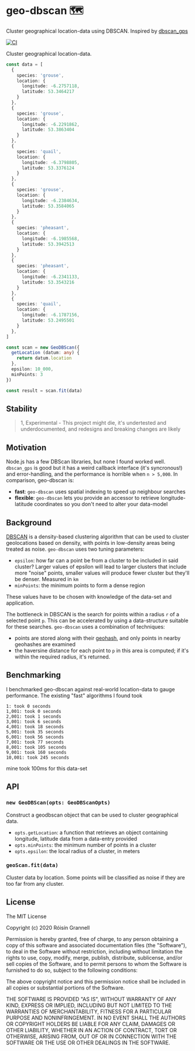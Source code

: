 
# geo-dbscan 🗺️

Cluster geographical location-data using DBSCAN. Inspired by [dbscan_gps](https://www.npmjs.com/package/dbscan_gps)

[![CI](https://github.com/rgrannell1/geo-dbscan/actions/workflows/ci.yaml/badge.svg)](https://github.com/rgrannell1/geo-dbscan/actions/workflows/ci.yaml)

Cluster geographical location-data.

```ts
const data = [
  {
    species: 'grouse',
    location: {
      longitude: -6.2757118,
      latitude: 53.3464217
    }
  },
  {
    species: 'grouse',
    location: {
      longitude: -6.2291862,
      latitude: 53.3863404
    }
  },
  {
    species: 'quail',
    location: {
      longitude: -6.3798805,
      latitude: 53.3376124
    }
  },
  {
    species: 'grouse',
    location: {
      longitude: -6.2384634,
      latitude: 53.3584065
    }
  },
  {
    species: 'pheasant',
    location: {
      longitude: -6.1985568,
      latitude: 53.3942513
    }
  },
  {
    species: 'pheasant',
    location: {
      longitude: -6.2341133,
      latitude: 53.3543216
    }
  },
  {
    species: 'quail',
    location: {
      longitude: -6.1787156,
      latitude: 53.2495501
    }
  },
]

const scan = new GeoDBScan({
  getLocation (datum: any) {
    return datum.location
  },
  epsilon: 10_000,
  minPoints: 3
})

const result = scan.fit(data)
```

## Stability

> 1, Experimental - This project might die, it's undertested and underdocumented, and redesigns and breaking changes are likely

## Motivation

Node.js has a few DBScan libraries, but none I found worked well. `dbscan_gps` is good but it has a weird callback interface (it's syncronous!) and error-handling, and the performance is horrible when `n > 5,000`. In comparison, geo-dbscan is:

- **fast**: `geo-dbscan` uses spatial indexing to speed up neighbour searches
- **flexible**: `geo-dbscan` lets you provide an accessor to retrieve longitude-latitude coordinates so you don't need to alter your data-model

## Background

[DBSCAN](https://en.wikipedia.org/wiki/DBSCAN) is a density-based clustering algorithm that can be used to cluster geolocations based on density, with points in low-density areas being treated as noise. `geo-dbscan` uses two tuning parameters:

- `epsilon`: how far can a point be from a cluster to be included in said cluster? Larger values of epsilon will lead to larger clusters that include more "noise" points, smaller values will produce fewer cluster but they'll be denser. Measured in `km`
- `minPoints`: the minimum points to form a dense region

These values have to be chosen with knowledge of the data-set and application.

The bottleneck in DBSCAN is the search for points within a radius `r` of a selected point `p`. This can be accelerated by using a data-structure suitable for these searches. `geo-dbscan` uses a combination of techniques:

- points are stored along with their [geohash](https://en.wikipedia.org/wiki/Geohash#Algorithm_and_example), and only points in nearby geohashes are examined 
- the haversine distance for each point to `p` in this area is computed; if it's within the required radius, it's returned.

## Benchmarking

I benchmarked geo-dbscan against real-world location-data to gauge performance. The existing "fast" algorithms I found took

```
1: took 0 seconds
1,001: took 0 seconds
2,001: took 1 seconds
3,001: took 6 seconds
4,001: took 18 seconds
5,001: took 35 seconds
6,001: took 56 seconds
7,001: took 77 seconds
8,001: took 105 seconds
9,001: took 160 seconds
10,001: took 245 seconds
```

mine took 100ms for this data-set

## API

### `new GeoDBScan(opts: GeoDBScanOpts)`

Construct a geodbscan object that can be used to cluster geographical data.

- `opts.getLocation`: a function that retrieves an object containing longitude, latitude data from a data-entry provided
- `opts.minPoints`: the minimum number of points in a cluster
- `opts.epsilon`: the local radius of a cluster, in meters

### `geoScan.fit(data)`

Cluster data by location. Some points will be classified as noise if they are too far from any cluster.

## License

The MIT License

Copyright (c) 2020 Róisín Grannell

Permission is hereby granted, free of charge, to any person obtaining a copy of this software and associated documentation files (the "Software"), to deal in the Software without restriction, including without limitation the rights to use, copy, modify, merge, publish, distribute, sublicense, and/or sell copies of the Software, and to permit persons to whom the Software is furnished to do so, subject to the following conditions:

The above copyright notice and this permission notice shall be included in all copies or substantial portions of the Software.

THE SOFTWARE IS PROVIDED "AS IS", WITHOUT WARRANTY OF ANY KIND, EXPRESS OR IMPLIED, INCLUDING BUT NOT LIMITED TO THE WARRANTIES OF MERCHANTABILITY, FITNESS FOR A PARTICULAR PURPOSE AND NONINFRINGEMENT. IN NO EVENT SHALL THE AUTHORS OR COPYRIGHT HOLDERS BE LIABLE FOR ANY CLAIM, DAMAGES OR OTHER LIABILITY, WHETHER IN AN ACTION OF CONTRACT, TORT OR OTHERWISE, ARISING FROM, OUT OF OR IN CONNECTION WITH THE SOFTWARE OR THE USE OR OTHER DEALINGS IN THE SOFTWARE.
